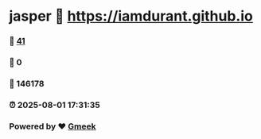 # jasper :link: https://iamdurant.github.io 
### :page_facing_up: [41](https://iamdurant.github.io/tag.html) 
### :speech_balloon: 0 
### :hibiscus: 146178 
### :alarm_clock: 2025-08-01 17:31:35 
### Powered by :heart: [Gmeek](https://github.com/Meekdai/Gmeek)
